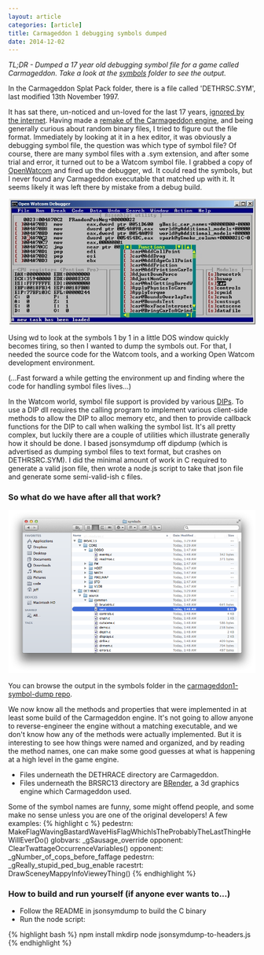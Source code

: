 ```yaml
---
layout: article
categories: [article]
title: Carmageddon 1 debugging symbols dumped
date: 2014-12-02
---
```


_TL;DR - Dumped a 17 year old debugging symbol file for a game called Carmageddon. Take a look at the [symbols](https://github.com/jeff-1amstudios/carmageddon1-symbol-dump) folder to see the output._


In the Carmageddon Splat Pack folder, there is a file called 'DETHRSC.SYM', last modified 13th November 1997. 

It has sat there, un-noticed and un-loved for the last 17 years, [ignored by the internet](https://www.google.com/#q=DETHRSRC.SYM+-torrent). Having made a [remake of the Carmageddon engine](http://1amstudios.com/projects/openc1), and being generally curious about random binary files, I tried to figure out the file format.  Immediately by looking at it in a hex editor, it was obviously a debugging symbol file, the question was which type of symbol file?  Of course, there are many symbol files with a .sym extension, and after some trial and error, it turned out to be a Watcom symbol file.  I grabbed a copy of [OpenWatcom](http://www.openwatcom.org/) and fired up the debugger, wd. It could read the symbols, but I never found any Carmageddon executable that matched up with it. It seems likely it was left there by mistake from a debug build.

![](watcom-debugger.jpg)

Using wd to look at the symbols 1 by 1 in a little DOS window quickly becomes tiring, so then I wanted to dump the symbols out. For that, I needed the source code for the Watcom tools, and a working Open Watcom development environment.

(...Fast forward a while getting the environment up and finding where the code for handling symbol files lives...)

In the Watcom world, symbol file support is provided by various [DIPs](http://www.openwatcom.org/index.php/Debugging_Format_Interoperability). To use a DIP dll requires the calling program to implement various client-side methods to allow the DIP to alloc memory etc, and then to provide callback functions for the DIP to call when walking the symbol list. It's all pretty complex, but luckily there are a couple of utilities which illustrate generally how it should be done.  I based jsonsymdump off dipdump (which is advertised as dumping symbol files to text format, but crashes on DETHRSRC.SYM). I did the minimal amount of work in C required to generate a valid json file, then wrote a node.js script to take that json file and generate some semi-valid-ish c files.

### So what do we have after all that work?

![](c1-symbols-filesystem.png)

You can browse the output in the symbols folder in the [carmageddon1-symbol-dump repo](https://github.com/jeff-1amstudios/carmageddon1-symbol-dump).

We now know all the methods and properties that were implemented in at least some build of the Carmageddon engine.  It's not going to allow anyone to reverse-engineer the engine without a matching executable, and we don't know how any of the methods were actually implemented. But it is interesting to see how things were named and organized, and by reading the method names, one can make some good guesses at what is happening at a high level in the game engine.

 * Files underneath the DETHRACE directory are Carmageddon. 
 * Files underneath the BRSRC13 directory are  [BRender](http://en.wikipedia.org/wiki/Argonaut_Games#BRender), a 3d graphics engine which Carmageddon used.


Some of the symbol names are funny, some might offend people, and some make no sense unless you are one of the original developers! A few examples:
{% highlight c %}
pedestrn: MakeFlagWavingBastardWaveHisFlagWhichIsTheProbablyTheLastThingHeWillEverDo()
globvars: _gSausage_override
opponent: ClearTwattageOccurrenceVariables()
opponent: _gNumber_of_cops_before_faffage
pedestrn: _gReally_stupid_ped_bug_enable
racestrt: DrawSceneyMappyInfoVieweyThing()
{% endhighlight %}


### How to build and run yourself (if anyone ever wants to...) ###

 * Follow the README in jsonsymdump to build the C binary
 * Run the node script:
 
{% highlight bash %}
npm install mkdirp
node jsonsymdump-to-headers.js
{% endhighlight %}
